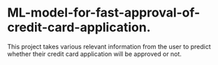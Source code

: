 # ML-model-for-fast-approval-of-credit-card-application.
This project takes various relevant information from the user to predict whether their credit card application will be approved or not.
